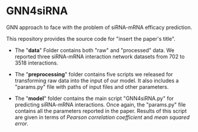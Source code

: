 # GNN4siRNA
GNN approach to face with the problem of siRNA-mRNA efficacy prediction.

This repository provides the source code for "insert the paper's title".

- The "**data**" Folder contains both "raw" and "processed" data. We reported three siRNA-mRNA interaction network datasets from 702 to 3518 interactions.

- The "**preprocessing**" folder contains five scripts we released for transforming raw data into the input of our model. It also includes a "params.py" file with paths of input files and other parameters.

- The "**model**" folder contains the main script "GNN4siRNA.py" for predicting siRNA-mRNA interactions. Once again, the "params.py" file contains all the parameters reported in the paper. Results of this script are given in terms of *Pearson correlation coefficient* and *mean squared error*.
